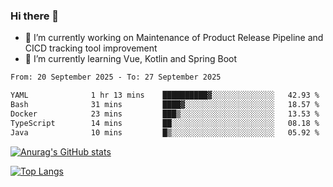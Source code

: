 ### Hi there 👋

- 🔭 I’m currently working on Maintenance of Product Release Pipeline and CICD tracking tool improvement
- 🌱 I’m currently learning Vue, Kotlin and Spring Boot

<!--START_SECTION:waka-->

```txt
From: 20 September 2025 - To: 27 September 2025

YAML              1 hr 13 mins    ██████████▓░░░░░░░░░░░░░░   42.93 %
Bash              31 mins         ████▓░░░░░░░░░░░░░░░░░░░░   18.57 %
Docker            23 mins         ███▒░░░░░░░░░░░░░░░░░░░░░   13.53 %
TypeScript        14 mins         ██░░░░░░░░░░░░░░░░░░░░░░░   08.18 %
Java              10 mins         █▒░░░░░░░░░░░░░░░░░░░░░░░   05.92 %
```

<!--END_SECTION:waka-->

[![Anurag's GitHub stats](https://github-readme-stats.vercel.app/api?username=yunhao981&show_icons=true&theme=solarized-dark)](https://github.com/anuraghazra/github-readme-stats)

[![Top Langs](https://github-readme-stats.vercel.app/api/top-langs/?username=yunhao981&theme=solarized-dark&layout=compact)](https://github.com/anuraghazra/github-readme-stats)

<!--
**yunhao981/yunhao981** is a ✨ _special_ ✨ repository because its `README.md` (this file) appears on your GitHub profile.

Here are some ideas to get you started:

- 🔭 I’m currently working on Maintenance of Release Pipeline and CICD tracking tool improvement
- 🌱 I’m currently learning Vue, Kotlin and Spring Boot
- 👯 I’m looking to collaborate on ...
- 🤔 I’m looking for help with ...
- 💬 Ask me about ...
- 📫 How to reach me: ...
- 😄 Pronouns: ...
- ⚡ Fun fact: ...
-->


